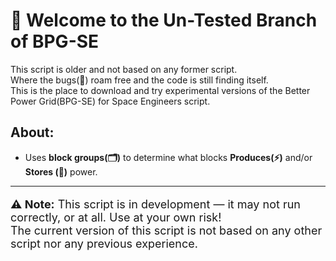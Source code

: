 # 🧪 Welcome to the Un-Tested Branch of BPG-SE

This script is older and not based on any former script.<br>
Where the bugs(🐛) roam free and the code is still finding itself.<br>
This is the place to download and try experimental versions of the Better Power Grid(BPG-SE) for Space Engineers script.

## About:
- Uses **block groups(🗂️)** to determine what blocks **Produces(⚡)** and/or **Stores (🔋)** power. 
---
<p style="font-size: 18px">
<strong>⚠️ Note:</strong> This script is in development — it may not run correctly, or at all. Use at your own risk!<br>  
 The current version of this script is not based on any other script nor any previous experience.
</p>
